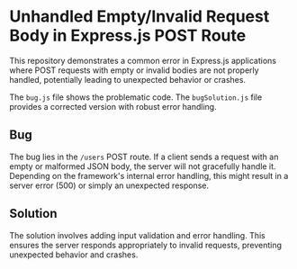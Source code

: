 # Unhandled Empty/Invalid Request Body in Express.js POST Route

This repository demonstrates a common error in Express.js applications where POST requests with empty or invalid bodies are not properly handled, potentially leading to unexpected behavior or crashes.

The `bug.js` file shows the problematic code.  The `bugSolution.js` file provides a corrected version with robust error handling.

## Bug

The bug lies in the `/users` POST route.  If a client sends a request with an empty or malformed JSON body, the server will not gracefully handle it.  Depending on the framework's internal error handling, this might result in a server error (500) or simply an unexpected response.

## Solution

The solution involves adding input validation and error handling.  This ensures the server responds appropriately to invalid requests, preventing unexpected behavior and crashes.